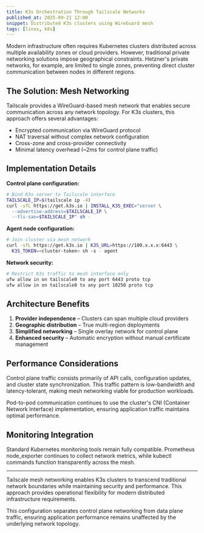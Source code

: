```yaml
---
title: K3s Orchestration Through Tailscale Networks
published_at: 2025-09-21 12:00
snippet: Distributed K3s clusters using WireGuard mesh
tags: [linux, k8s]
---
```


Modern infrastructure often requires Kubernetes clusters distributed across multiple availability zones or cloud providers. However, traditional private networking solutions impose geographical constraints. Hetzner's private networks, for example, are limited to single zones, preventing direct cluster communication between nodes in different regions.

## The Solution: Mesh Networking

Tailscale provides a WireGuard-based mesh network that enables secure communication across any network topology. For K3s clusters, this approach offers several advantages:

- Encrypted communication via WireGuard protocol
- NAT traversal without complex network configuration
- Cross-zone and cross-provider connectivity
- Minimal latency overhead (~2ms for control plane traffic)

## Implementation Details

**Control plane configuration:**

```bash
# Bind K3s server to Tailscale interface
TAILSCALE_IP=$(tailscale ip -4)
curl -sfL https://get.k3s.io | INSTALL_K3S_EXEC="server \
  --advertise-address=$TAILSCALE_IP \
  --tls-san=$TAILSCALE_IP" sh -
```

**Agent node configuration:**

```bash
# Join cluster via mesh network
curl -sfL https://get.k3s.io | K3S_URL=https://100.x.x.x:6443 \
  K3S_TOKEN=<cluster-token> sh -s - agent
```

**Network security:**

```bash
# Restrict K3s traffic to mesh interface only
ufw allow in on tailscale0 to any port 6443 proto tcp
ufw allow in on tailscale0 to any port 10250 proto tcp
```

## Architecture Benefits

1. **Provider independence** – Clusters can span multiple cloud providers
2. **Geographic distribution** – True multi-region deployments
3. **Simplified networking** – Single overlay network for control plane
4. **Enhanced security** – Automatic encryption without manual certificate management

## Performance Considerations

Control plane traffic consists primarily of API calls, configuration updates, and cluster state synchronization. This traffic pattern is low-bandwidth and latency-tolerant, making mesh networking viable for production workloads.

Pod-to-pod communication continues to use the cluster's CNI (Container Network Interface) implementation, ensuring application traffic maintains optimal performance.

## Monitoring Integration

Standard Kubernetes monitoring tools remain fully compatible. Prometheus node_exporter continues to collect network metrics, while kubectl commands function transparently across the mesh.

---

Tailscale mesh networking enables K3s clusters to transcend traditional network boundaries while maintaining security and performance. This approach provides operational flexibility for modern distributed infrastructure requirements.

This configuration separates control plane networking from data plane traffic, ensuring application performance remains unaffected by the underlying network topology.
